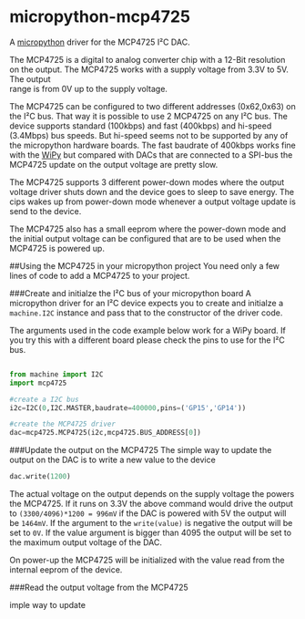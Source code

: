 # micropython-mcp4725
A [micropython](http://micropython.org) driver for the MCP4725 I²C DAC.

The MCP4725 is a digital to analog converter chip with a 12-Bit resolution on
the output. The MCP4725 works with a supply voltage from 3.3V to 5V. The output  
range is from 0V up to the supply voltage. 

The MCP4725 can be configured to two different addresses (0x62,0x63) on the I²C bus.
That way it is possible to use 2 MCP4725 on any I²C bus. The device supports
standard (100kbps) and fast (400kbps) and hi-speed (3.4Mbps) bus speeds. But
hi-speed seems not to be supported by any of the micropython hardware boards.
The fast baudrate of 400kbps works fine with the 
[WiPy](https://www.pycom.io/solutions/py-boards/wipy/) but compared with DACs
that are connected to a SPI-bus the MCP4725 update on the output voltage are pretty slow.

The MCP4725 supports 3 different power-down modes where the output voltage
driver shuts down and the device goes to sleep to save energy. The cips wakes up
from power-down mode whenever a output voltage update is send to the device.

The MCP4725 also has a small eeprom where the power-down mode and the initial
output voltage can be configured that are to be used when the MCP4725 is powered
up.

##Using the MCP4725 in your micropython project
You need only a few lines of code to add a MCP4725 to your project.

###Create and initialze the I²C bus of your micropython board
A micropython driver for an I²C device expects you to create and initialze a
``machine.I2C`` instance and pass that to the constructor of the driver code.

The arguments used in the code example below work for a WiPy board. If you try this with a
different board please check the pins to use for the I²C bus. 

```python

from machine import I2C
import mcp4725

#create a I2C bus
i2c=I2C(0,I2C.MASTER,baudrate=400000,pins=('GP15','GP14')) 

#create the MCP4725 driver
dac=mcp4725.MCP4725(i2c,mcp4725.BUS_ADDRESS[0])
```

###Update the output on the MCP4725
The simple way to update the output on the DAC is to write a new value to the
device
```python
dac.write(1200)
```
The actual voltage on the output depends on the supply voltage the powers the
MCP4725. If it runs on 3.3V the above command would drive the output to
``(3300/4096)*1200 = 996mV`` if the DAC is powered with 5V the output will be
``1464mV``. If the argument to the ``write(value)`` is negative the output will
be set to ``0V``. If the value argument is bigger than 4095 the output 
will be set to the maximum output voltage of the DAC. 

On power-up the MCP4725 will be initialized with the value read from the
internal eeprom of the device.

###Read the output voltage from the MCP4725
 


   
 

  


imple way to update 
